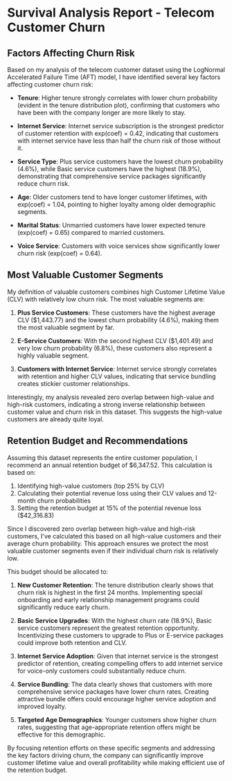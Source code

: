 # Survival Analysis Report - Telecom Customer Churn

## Factors Affecting Churn Risk

Based on my analysis of the telecom customer dataset using the LogNormal Accelerated Failure Time (AFT) model, I have identified several key factors affecting customer churn risk:

- **Tenure**: Higher tenure strongly correlates with lower churn probability (evident in the tenure distribution plot), confirming that customers who have been with the company longer are more likely to stay.

- **Internet Service**: Internet service subscription is the strongest predictor of customer retention with exp(coef) = 0.42, indicating that customers with internet service have less than half the churn risk of those without it.

- **Service Type**: Plus service customers have the lowest churn probability (4.6%), while Basic service customers have the highest (18.9%), demonstrating that comprehensive service packages significantly reduce churn risk.

- **Age**: Older customers tend to have longer customer lifetimes, with exp(coef) = 1.04, pointing to higher loyalty among older demographic segments.

- **Marital Status**: Unmarried customers have lower expected tenure (exp(coef) = 0.65) compared to married customers.

- **Voice Service**: Customers with voice services show significantly lower churn risk (exp(coef) = 0.64).

## Most Valuable Customer Segments

My definition of valuable customers combines high Customer Lifetime Value (CLV) with relatively low churn risk. The most valuable segments are:

1. **Plus Service Customers**: These customers have the highest average CLV ($1,443.77) and the lowest churn probability (4.6%), making them the most valuable segment by far.

2. **E-Service Customers**: With the second highest CLV ($1,401.49) and very low churn probability (6.8%), these customers also represent a highly valuable segment.

3. **Customers with Internet Service**: Internet service strongly correlates with retention and higher CLV values, indicating that service bundling creates stickier customer relationships.

Interestingly, my analysis revealed zero overlap between high-value and high-risk customers, indicating a strong inverse relationship between customer value and churn risk in this dataset. This suggests the high-value customers are already quite loyal.

## Retention Budget and Recommendations

Assuming this dataset represents the entire customer population, I recommend an annual retention budget of $6,347.52. This calculation is based on:
1. Identifying high-value customers (top 25% by CLV)
2. Calculating their potential revenue loss using their CLV values and 12-month churn probabilities
3. Setting the retention budget at 15% of the potential revenue loss ($42,316.83)

Since I discovered zero overlap between high-value and high-risk customers, I've calculated this based on all high-value customers and their average churn probability. This approach ensures we protect the most valuable customer segments even if their individual churn risk is relatively low.

This budget should be allocated to:

1. **New Customer Retention**: The tenure distribution clearly shows that churn risk is highest in the first 24 months. Implementing special onboarding and early relationship management programs could significantly reduce early churn.

2. **Basic Service Upgrades**: With the highest churn rate (18.9%), Basic service customers represent the greatest retention opportunity. Incentivizing these customers to upgrade to Plus or E-service packages could improve both retention and CLV.

3. **Internet Service Adoption**: Given that internet service is the strongest predictor of retention, creating compelling offers to add internet service for voice-only customers could substantially reduce churn.

4. **Service Bundling**: The data clearly shows that customers with more comprehensive service packages have lower churn rates. Creating attractive bundle offers could encourage higher service adoption and improved loyalty.

5. **Targeted Age Demographics**: Younger customers show higher churn rates, suggesting that age-appropriate retention offers might be effective for this demographic.

By focusing retention efforts on these specific segments and addressing the key factors driving churn, the company can significantly improve customer lifetime value and overall profitability while making efficient use of the retention budget.
